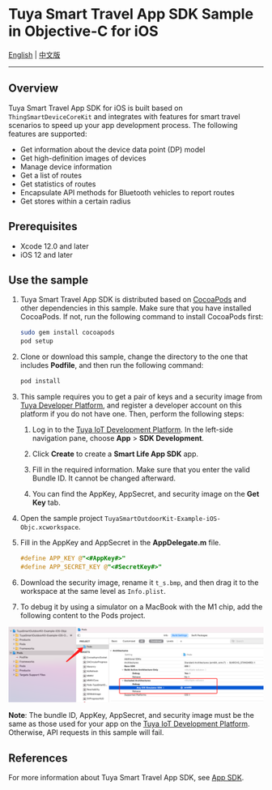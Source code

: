 # Tuya Smart Travel App SDK Sample in Objective-C for iOS


[English](./README.md) | [中文版](./README-zh.md)

---

## Overview

Tuya Smart Travel App SDK for iOS is built based on `ThingSmartDeviceCoreKit` and integrates with features for smart travel scenarios to speed up your app development process. The following features are supported:

* Get information about the device data point (DP) model
* Get high-definition images of devices
* Manage device information
* Get a list of routes
* Get statistics of routes
* Encapsulate API methods for Bluetooth vehicles to report routes
* Get stores within a certain radius

## Prerequisites

- Xcode 12.0 and later
- iOS 12 and later

## Use the sample

1. Tuya Smart Travel App SDK is distributed based on [CocoaPods](http://cocoapods.org/) and other dependencies in this sample. Make sure that you have installed CocoaPods. If not, run the following command to install CocoaPods first:

    ```bash
    sudo gem install cocoapods
    pod setup
    ```

2. Clone or download this sample, change the directory to the one that includes **Podfile**, and then run the following command:

    ```bash
    pod install
    ```

3. This sample requires you to get a pair of keys and a security image from [Tuya Developer Platform](https://developer.tuya.com/), and register a developer account on this platform if you do not have one. Then, perform the following steps:

   1. Log in to the [Tuya IoT Development Platform](https://iot.tuya.com/). In the left-side navigation pane, choose **App** > **SDK Development**.

   2. Click **Create** to create a **Smart Life App SDK**  app.

   3. Fill in the required information. Make sure that you enter the valid Bundle ID. It cannot be changed afterward.

   4. You can find the AppKey, AppSecret, and security image on the **Get Key** tab.

4. Open the sample project `TuyaSmartOutdoorKit-Example-iOS-Objc.xcworkspace`.

5. Fill in the AppKey and AppSecret in the **AppDelegate.m** file.

    ```objective-c
    #define APP_KEY @"<#AppKey#>"
    #define APP_SECRET_KEY @"<#SecretKey#>"
    ```

6. Download the security image, rename it `t_s.bmp`, and then drag it to the workspace at the same level as `Info.plist`.

7. To debug it by using a simulator on a MacBook with the M1 chip, add the following content to the Pods project.

![M1EngineeringConfiguration](https://github.com/tuya/tuya-outdoor-ios-sdk-sample/blob/develop/M1EngineeringConfiguration.png)

**Note**: The bundle ID, AppKey, AppSecret, and security image must be the same as those used for your app on the [Tuya IoT Development Platform](https://iot.tuya.com). Otherwise, API requests in this sample will fail.

## References
For more information about Tuya Smart Travel App SDK, see [App SDK](https://developer.tuya.com/en/docs/app-development).
